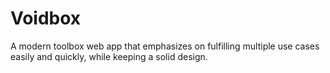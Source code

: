 # Voidbox

A modern toolbox web app that emphasizes on fulfilling multiple use cases easily and quickly, while keeping a solid design.
